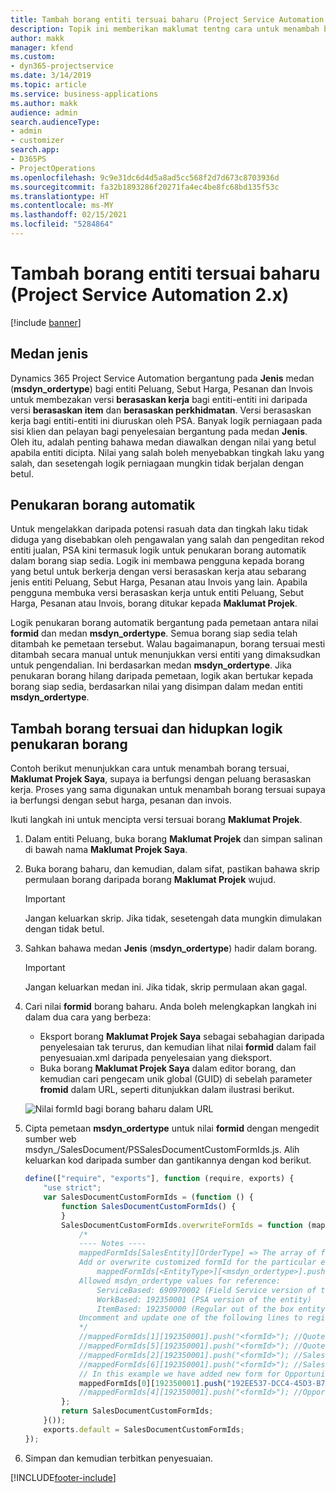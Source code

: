 ```yaml
---
title: Tambah borang entiti tersuai baharu (Project Service Automation 2.x)
description: Topik ini memberikan maklumat tentng cara untuk menambah borang entiti tersuai untuk peluang, sebut harga, pesanan atau invois dalam Dynamics 365 Project Service Automation 2.x.
author: makk
manager: kfend
ms.custom:
- dyn365-projectservice
ms.date: 3/14/2019
ms.topic: article
ms.service: business-applications
ms.author: makk
audience: admin
search.audienceType:
- admin
- customizer
search.app:
- D365PS
- ProjectOperations
ms.openlocfilehash: 9c9e31dc6d4d5a8ad5cc568f2d7d673c8703936d
ms.sourcegitcommit: fa32b1893286f20271fa4ec4be8fc68bd135f53c
ms.translationtype: HT
ms.contentlocale: ms-MY
ms.lasthandoff: 02/15/2021
ms.locfileid: "5284864"
---
```

# <a name="add-new-custom-entity-forms-project-service-automation-2x"></a>Tambah borang entiti tersuai baharu (Project Service Automation 2.x)

[!include [banner](../../includes/psa-now-project-operations.md)]

## <a name="type-field"></a>Medan jenis 

Dynamics 365 Project Service Automation bergantung pada **Jenis** medan (**msdyn\_ordertype**) bagi entiti Peluang, Sebut Harga, Pesanan dan Invois untuk membezakan versi **berasaskan kerja** bagi entiti-entiti ini daripada versi **berasaskan item** dan **berasaskan perkhidmatan**. Versi berasaskan kerja bagi entiti-entiti ini diuruskan oleh PSA. Banyak logik perniagaan pada sisi klien dan pelayan bagi penyelesaian bergantung pada medan **Jenis**. Oleh itu, adalah penting bahawa medan diawalkan dengan nilai yang betul apabila entiti dicipta. Nilai yang salah boleh menyebabkan tingkah laku yang salah, dan sesetengah logik perniagaan mungkin tidak berjalan dengan betul.

## <a name="automatic-form-switching"></a>Penukaran borang automatik

Untuk mengelakkan daripada potensi rasuah data dan tingkah laku tidak diduga yang disebabkan oleh pengawalan yang salah dan pengeditan rekod entiti jualan, PSA kini termasuk logik untuk penukaran borang automatik dalam borang siap sedia. Logik ini membawa pengguna kepada borang yang betul untuk berkerja dengan versi berasaskan kerja atau sebarang jenis entiti Peluang, Sebut Harga, Pesanan atau Invois yang lain. Apabila pengguna membuka versi berasaskan kerja untuk entiti Peluang, Sebut Harga, Pesanan atau Invois, borang ditukar kepada **Maklumat Projek**.

Logik penukaran borang automatik bergantung pada pemetaan antara nilai **formid** dan medan **msdyn\_ordertype**. Semua borang siap sedia telah ditambah ke pemetaan tersebut. Walau bagaimanapun, borang tersuai mesti ditambah secara manual untuk menunjukkan versi entiti yang dimaksudkan untuk pengendalian. Ini berdasarkan medan **msdyn\_ordertype**. Jika penukaran borang hilang daripada pemetaan, logik akan bertukar kepada borang siap sedia, berdasarkan nilai yang disimpan dalam medan entiti **msdyn\_ordertype**.

## <a name="add-custom-forms-and-turn-on-the-form-switching-logic"></a>Tambah borang tersuai dan hidupkan logik penukaran borang

Contoh berikut menunjukkan cara untuk menambah borang tersuai, **Maklumat Projek Saya**, supaya ia berfungsi dengan peluang berasaskan kerja. Proses yang sama digunakan untuk menambah borang tersuai supaya ia berfungsi dengan sebut harga, pesanan dan invois.

Ikuti langkah ini untuk mencipta versi tersuai borang **Maklumat Projek**.

1. Dalam entiti Peluang, buka borang **Maklumat Projek** dan simpan salinan di bawah nama **Maklumat Projek Saya**.
2. Buka borang baharu, dan kemudian, dalam sifat, pastikan bahawa skrip permulaan borang daripada borang **Maklumat Projek** wujud. 

    > [!IMPORTANT]
    > Jangan keluarkan skrip. Jika tidak, sesetengah data mungkin dimulakan dengan tidak betul.

3. Sahkan bahawa medan **Jenis** (**msdyn\_ordertype**) hadir dalam borang. 

    > [!IMPORTANT]
    > Jangan keluarkan medan ini. Jika tidak, skrip permulaan akan gagal.

4. Cari nilai **formid** borang baharu. Anda boleh melengkapkan langkah ini dalam dua cara yang berbeza:

    - Eksport borang **Maklumat Projek Saya** sebagai sebahagian daripada penyelesaian tak terurus, dan kemudian lihat nilai **formid** dalam fail penyesuaian.xml daripada penyelesaian yang dieksport.
    - Buka borang **Maklumat Projek Saya** dalam editor borang, dan kemudian cari pengecam unik global (GUID) di sebelah parameter **fromid** dalam URL, seperti ditunjukkan dalam ilustrasi berikut.

    ![Nilai formId bagi borang baharu dalam URL](media/how-to-add-custom-forms-in-v2.0.png)

5. Cipta pemetaan **msdyn\_ordertype** untuk nilai **formid** dengan mengedit sumber web msdyn\_/SalesDocument/PSSalesDocumentCustomFormIds.js. Alih keluarkan kod daripada sumber dan gantikannya dengan kod berikut.

    ```javascript
    define(["require", "exports"], function (require, exports) {
        "use strict";
        var SalesDocumentCustomFormIds = (function () {
            function SalesDocumentCustomFormIds() {
            }
            SalesDocumentCustomFormIds.overwriteFormIds = function (mappedFormIds) {
                /*
                ---- Notes ----
                mappedFormIds[SalesEntity][OrderType] => The array of forms IDs that support particular entity and order type
                Add or overwrite customized formId for the particular entity and order type by calling:
                    mappedFormIds[<EntityType>][<msdyn_ordertype>].push("<formId>");
                Allowed msdyn_ordertype values for reference:
                    ServiceBased: 690970002 (Field Service version of the entity)
                    WorkBased: 192350001 (PSA version of the entity)
                    ItemBased: 192350000 (Regular out of the box entity)
                Uncomment and update one of the following lines to register custom PSA form for required entity:
                */      
                //mappedFormIds[1][192350001].push("<formId>"); //Quote
                //mappedFormIds[5][192350001].push("<formId>"); //Quote Line
                //mappedFormIds[2][192350001].push("<formId>"); //Sales Order
                //mappedFormIds[6][192350001].push("<formId>"); //Sales Order Line
                // In this example we have added new form for Opportunity
                mappedFormIds[0][192350001].push("192EE537-DCC4-45D3-B7AF-EA694B9113D2"); //Opportunity
                //mappedFormIds[4][192350001].push("<formId>"); //Opportunity Line
            };
            return SalesDocumentCustomFormIds;
        }());
        exports.default = SalesDocumentCustomFormIds;
    });
    ```

6. Simpan dan kemudian terbitkan penyesuaian.


[!INCLUDE[footer-include](../../includes/footer-banner.md)]
